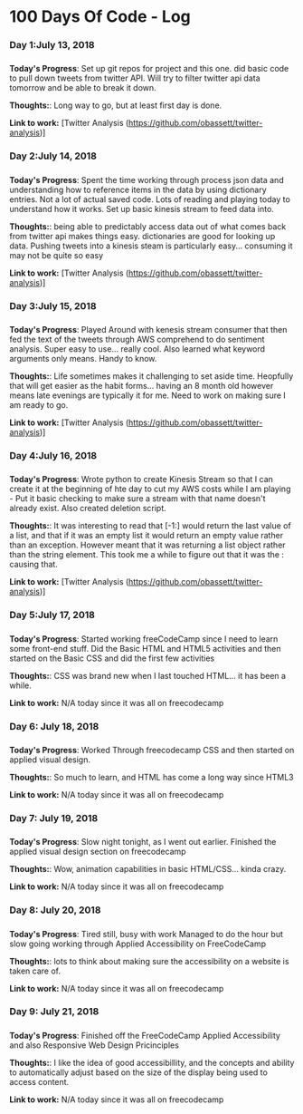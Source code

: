 # 100 Days Of Code - Log

### Day 1:July 13, 2018 
##### 

**Today's Progress**: Set up git repos for project and this one. did basic code to pull down tweets from twitter API. Will try to filter twitter api data tomorrow and be able to break it down.

**Thoughts:**: Long way to go, but at least first day is done.

**Link to work:** [Twitter Analysis (https://github.com/obassett/twitter-analysis)]

### Day 2:July 14, 2018 
##### 

**Today's Progress**: Spent the time working through process json data and understanding how to reference items in the data by using dictionary entries. Not a lot of actual saved code. Lots of reading and playing today to understand how it works. Set up basic kinesis stream to feed data into.

**Thoughts:**: being able to predictably access data out of what comes back from twitter api makes things easy. dictionaries are good for looking up data. Pushing tweets into a kinesis steam is particularly easy... consuming it may not be quite so easy

**Link to work:** [Twitter Analysis (https://github.com/obassett/twitter-analysis)]

### Day 3:July 15, 2018 
##### 

**Today's Progress**: Played Around with kenesis stream consumer that then fed the text of the tweets through AWS comprehend to do sentiment analysis. Super easy to use... really cool. Also learned what keyword arguments only means. Handy to know.

**Thoughts:**: Life sometimes makes it challenging to set aside time. Heopfully that will get easier as the habit forms... having an 8 month old however means late evenings are typically it for me. Need to work on making sure I am ready to go.

**Link to work:** [Twitter Analysis (https://github.com/obassett/twitter-analysis)]

### Day 4:July 16, 2018 
##### 

**Today's Progress**:  Wrote python to create Kinesis Stream so that I can create it at the beginning of hte day to cut my AWS costs while I am playing - Put it basic checking to make sure a stream with that name doesn't already exist. Also created deletion script.

**Thoughts:**:  It was interesting to read that [-1:] would return the last value of a list, and that if it was an empty list it would return an empty value rather than an exception. However meant that it was returning a list object rather than the string element. This took me a while to figure out that it was the : causing that. 

**Link to work:** [Twitter Analysis (https://github.com/obassett/twitter-analysis)]

### Day 5:July 17, 2018 
##### 

**Today's Progress**:  Started working freeCodeCamp since I need to learn some front-end stuff. Did the Basic HTML and HTML5 activities and then started on the Basic CSS and did the first few activities

**Thoughts:**:  CSS was brand new when I last touched HTML... it has been a while.

**Link to work:** N/A today since it was all on freecodecamp

### Day 6: July 18, 2018 
##### 

**Today's Progress**:  Worked Through freecodecamp CSS and then started on applied visual design.

**Thoughts:**:  So much to learn, and HTML has come a long way since HTML3

**Link to work:** N/A today since it was all on freecodecamp

### Day 7: July 19, 2018 
##### 

**Today's Progress**:  Slow night tonight, as I went out earlier. Finished the applied visual design section on freecodecamp

**Thoughts:**:  Wow, animation capabilities in basic HTML/CSS... kinda crazy.

**Link to work:** N/A today since it was all on freecodecamp

### Day 8: July 20, 2018 
##### 

**Today's Progress**:  Tired still, busy with work Managed to do the hour but slow going working through Applied Accessibility on FreeCodeCamp

**Thoughts:**:  lots to think about making sure the accessibility on a website is taken care of. 

**Link to work:** N/A today since it was all on freecodecamp

### Day 9: July 21, 2018 
##### 

**Today's Progress**:  Finished off the FreeCodeCamp Applied Accessibility and also Responsive Web Design Pricinciples

**Thoughts:**:  I like the idea of good accessibillity, and the concepts and ability to automatically adjust based on the size of the display being used to access content.

**Link to work:** N/A today since it was all on freecodecamp